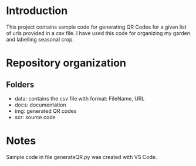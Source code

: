 # Introduction
This project contains sample code for generating QR Codes for a given list of urls provided in a csv file. I have used this code for organizing my garden and labelling seasonal crop.

# Repository organization
## Folders
- data: contains the csv file with format: FileName, URL
- docs: documentation
- img: generated QR codes
- scr: source code

# Notes
Sample code in file generateQR.py was created with VS Code.